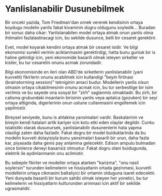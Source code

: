 # Yanlislanabilir Dusunebilmek

Bir onceki yazida, Tom Friedman'dan ornek vererek kendisinin ortaya koydugu modelin yanlis fakat kivaminin dogru oldugunu soyledik... Buradan bir sonuc daha cikar: Yanlislanabilen model ortaya atmak onun yanlis olma ihtimalini fazlalastiracagi icin, bu sekilde dusunce, belli bir cesaret gerektirir.

Evet, model koyarak kendini ortaya atmak bir cesaret isidir. Ve bilgi ekonomisi surekli verinin aciklanmasini gerektirdigi, hatta bunu gunluk bir is haline getirdigi icin, yeni ekonomide basarili olmak isteyen sirketler ve kisiler, bu tur cesaretin onunu acmak zorundadir.

Bilgi ekonomisinde en ileri olan ABD'de sirketlerin yanlislanabilir (yani kuvvetli) fikirlerin onunu acabilmek icin kullandigi "beyin firtinasi (brainstorming session)" tekniginin amaci budur. Modellerin yanlis olsun olmasin ortaya cikabilmesinin onunu acmak icin, bu tur serbestlige bir isim verilmis ve bu sayede ona sosyal bir "zirh" saglanmis olmaktadir. Bu zirh, bir calisma grubundaki insanlarin birisinin yanlis veya aptalca (gozuken) bir seyi ortaya attiginda, digerlerinin onun ustune cullanmasini engellemek icin yapilmistir.

Bireysel seviyede, bunu is ahlakina yansimalari vardir. Baskalarinin ve bireyin kendi hatalari artik kariyer icin kotu etki eden olaylar degildir. Cunku istatistiki olarak dusunursek, yanlislanabilir dusunenlerin hata yapma olasiligi zaten daha fazladir. Fakat dogru bir model bulduklarinda da bu modelin kuvveti dolayisiyla bunu yansimalari basarili bir urun, daha fazla kar, piyasada daha genis pay anlamina gelecektir. Edison ampulu bulmadan once binlerce deneyi basarisiz olmustur. Fakat dogru olani buldugunda, elektrik ile aydinlanmanin onu acilmistir.

Bu sebeple fikirler ve modeller ortaya atarken "karizma", "onu nasil soylersin" turunden kelimelerin ve hissiyatlarin ortada gezinmesi, kuvvetli modellerin ortaya cikmasini baltaliyici bir ortamin olduguna isaret edecektir. Yeni dunyada basarili bir kurum sahibi olmak isteyen her yonetici, bu tur kelimelerin ve hissiyatlarin kulturunden arinmasi icin aktif bir sekilde ugrasmalidir.
